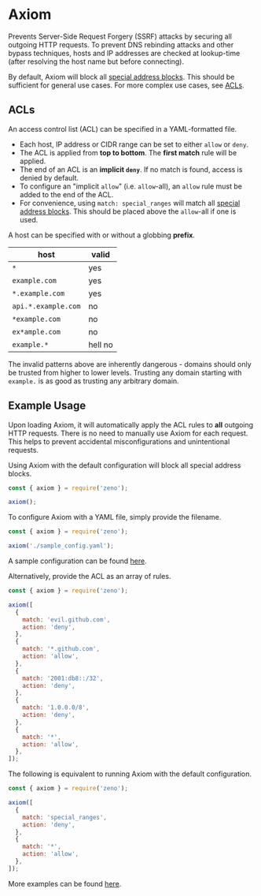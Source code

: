 # Axiom

Prevents Server-Side Request Forgery (SSRF) attacks by securing all outgoing HTTP requests. To prevent DNS rebinding attacks and other bypass techniques, hosts and IP addresses are checked at lookup-time (after resolving the host name but before connecting).

By default, Axiom will block all [special address blocks](https://en.wikipedia.org/wiki/Reserved_IP_addresses). This should be sufficient for general use cases. For more complex use cases, see [ACLs](#acls).

## ACLs

An access control list (ACL) can be specified in a YAML-formatted file.

- Each host, IP address or CIDR range can be set to either `allow` or `deny`.
- The ACL is applied from **top to bottom**. The **first match** rule will be applied.
- The end of an ACL is an **implicit `deny`**. If no match is found, access is denied by default.
- To configure an "implicit `allow`" (i.e. `allow`-all), an `allow` rule must be added to the end of the ACL.
- For convenience, using `match: special_ranges` will match all [special address blocks](https://en.wikipedia.org/wiki/Reserved_IP_addresses). This should be placed above the `allow`-all if one is used.

A host can be specified with or without a globbing **prefix**.

| host                | valid   |
| ------------------- | ------- |
| `*`                 | yes     |
| `example.com`       | yes     |
| `*.example.com`     | yes     |
| `api.*.example.com` | no      |
| `*example.com`      | no      |
| `ex*ample.com`      | no      |
| `example.*`         | hell no |

The invalid patterns above are inherently dangerous - domains should only be trusted from higher to lower levels. Trusting any domain starting with `example.` is as good as trusting any arbitrary domain.

## Example Usage

Upon loading Axiom, it will automatically apply the ACL rules to **all** outgoing HTTP requests. There is no need to manually use Axiom for each request. This helps to prevent accidental misconfigurations and unintentional requests.

Using Axiom with the default configuration will block all special address blocks.

```javascript
const { axiom } = require('zeno');

axiom();
```

To configure Axiom with a YAML file, simply provide the filename.

```javascript
const { axiom } = require('zeno');

axiom('./sample_config.yaml');
```

A sample configuration can be found [here](../../examples/axiom/sample_config.yaml).

Alternatively, provide the ACL as an array of rules.

```javascript
const { axiom } = require('zeno');

axiom([
  {
    match: 'evil.github.com',
    action: 'deny',
  },
  {
    match: '*.github.com',
    action: 'allow',
  },
  {
    match: '2001:db8::/32',
    action: 'deny',
  },
  {
    match: '1.0.0.0/8',
    action: 'deny',
  },
  {
    match: '*',
    action: 'allow',
  },
]);
```

The following is equivalent to running Axiom with the default configuration.

```javascript
const { axiom } = require('zeno');

axiom([
  {
    match: 'special_ranges',
    action: 'deny',
  },
  {
    match: '*',
    action: 'allow',
  },
]);
```

More examples can be found [here](../../examples/axiom/).
